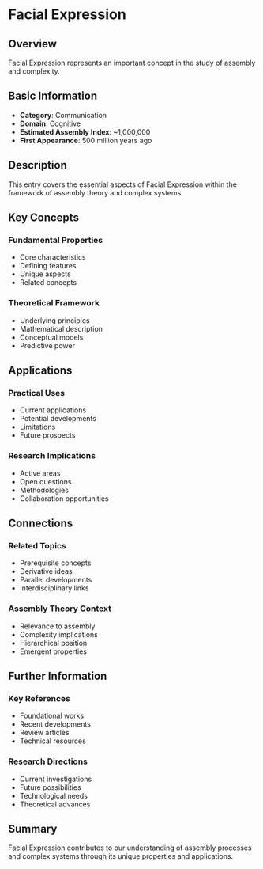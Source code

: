 # Facial Expression

## Overview

Facial Expression represents an important concept in the study of assembly and complexity.

## Basic Information

- **Category**: Communication
- **Domain**: Cognitive
- **Estimated Assembly Index**: ~1,000,000
- **First Appearance**: 500 million years ago

## Description

This entry covers the essential aspects of Facial Expression within the framework of assembly theory and complex systems.

## Key Concepts

### Fundamental Properties
- Core characteristics
- Defining features
- Unique aspects
- Related concepts

### Theoretical Framework
- Underlying principles
- Mathematical description
- Conceptual models
- Predictive power

## Applications

### Practical Uses
- Current applications
- Potential developments
- Limitations
- Future prospects

### Research Implications
- Active areas
- Open questions
- Methodologies
- Collaboration opportunities

## Connections

### Related Topics
- Prerequisite concepts
- Derivative ideas
- Parallel developments
- Interdisciplinary links

### Assembly Theory Context
- Relevance to assembly
- Complexity implications
- Hierarchical position
- Emergent properties

## Further Information

### Key References
- Foundational works
- Recent developments
- Review articles
- Technical resources

### Research Directions
- Current investigations
- Future possibilities
- Technological needs
- Theoretical advances

## Summary

Facial Expression contributes to our understanding of assembly processes and complex systems through its unique properties and applications.
